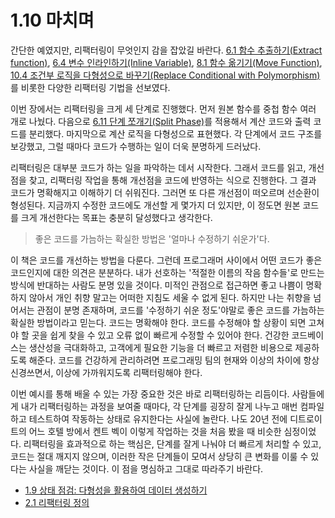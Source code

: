 # 1.10 마치며
간단한 예였지만, 리팩터링이 무엇인지 감을 잡았길 바란다. [6.1 함수 추출하기(Extract function)](https://github.com/wonder13662/refactoring-v2/blob/writing/chapter06/6-1.md), [6.4 변수 인라인하기(Inline Variable)](https://github.com/wonder13662/refactoring-v2/blob/writing/chapter06/6-4.md), [8.1 함수 옮기기(Move Function)](https://github.com/wonder13662/refactoring-v2/blob/writing/chapter08/8-1.md), [10.4 조건부 로직을 다형성으로 바꾸기(Replace Conditional with Polymorphism)](https://github.com/wonder13662/refactoring-v2/blob/writing/chapter10/10-4.md)를 비롯한 다양한 리팩터링 기법을 선보였다.

이번 장에서는 리팩터링을 크게 세 단계로 진행했다. 먼저 원본 함수를 중첩 함수 여러 개로 나눴다. 다음으로 [6.11 단계 쪼개기(Split Phase)](https://github.com/wonder13662/refactoring-v2/blob/writing/chapter06/6-11.md)를 적용해서 계산 코드와 출력 코드를 분리했다. 마지막으로 계산 로직을 다형성으로 표현했다. 각 단계에서 코드 구조를 보강했고, 그럴 때마다 코드가 수행하는 일이 더욱 분명하게 드러났다.

리팩터링은 대부분 코드가 하는 일을 파악하는 데서 시작한다. 그래서 코드를 읽고, 개선점을 찾고, 리팩터링 작업을 통해 개선점을 코드에 반영하는 식으로 진행한다. 그 결과 코드가 명확해지고 이해하기 더 쉬워진다. 그러면 또 다른 개선점이 떠오르며 선순환이 형성된다. 지금까지 수정한 코드에도 개선할 게 몇가지 더 있지만, 이 정도면 원본 코드를 크게 개선한다는 목표는 충분히 달성했다고 생각한다.

> 좋은 코드를 가늠하는 확실한 방법은 '얼마나 수정하기 쉬운가'다.

이 책은 코드를 개선하는 방법을 다룬다. 그런데 프로그래머 사이에서 어떤 코드가 좋은 코드인지에 대한 의견은 분분하다. 내가 선호하는 '적절한 이름의 작음 함수들'로 만드는 방식에 반대하는 사람도 분명 있을 것이다. 미적인 관점으로 접근하면 좋고 나쁨이 명확하지 않아서 개인 취향 말고는 어떠한 지침도 세울 수 없게 된다. 하지만 나는 취향을 넘어서는 관점이 분명 존재하며, 코드를 '수정하기 쉬운 정도'야말로 좋은 코드를 가늠하는 확실한 방법이라고 믿는다. 코드는 명확해야 한다. 코드를 수정해야 할 상황이 되면 고쳐야 할 곳을 쉽게 찾을 수 있고 오류 없이 빠르게 수정할 수 있어야 한다. 건강한 코드베이스는 생산성을 극대화하고, 고객에게 필요한 기능을 더 빠르고 저렴한 비용으로 제공하도록 해준다. 코드를 건강하게 관리하려면 프로그래밍 팀의 현재와 이상의 차이에 항상 신경쓰면서, 이상에 가까워지도록 리팩터링해야 한다.

이번 예시를 통해 배울 수 있는 가장 중요한 것은 바로 리팩터링하는 리듬이다. 사람들에게 내가 리팩터링하는 과정을 보여줄 때마다, 각 단계를 굉장히 잘게 나누고 매번 컴파일하고 테스트하여 작동하는 상태로 유지한다는 사실에 놀란다. 나도 20년 전에 디트로이트의 어느 호텔 방에서 켄트 벡이 이렇게 작업하는 것을 처음 봤을 때 비슷한 심정이었다. 리팩터링을 효과적으로 하는 핵심은, 단계를 잘게 나눠야 더 빠르게 처리할 수 있고, 코드는 절대 깨지지 않으며, 이러한 작은 단계들이 모여서 상당히 큰 변화를 이룰 수 있다는 사실을 깨닫는 것이다. 이 점을 명심하고 그대로 따라주기 바란다.

- [1.9 상태 점검: 다형성을 활용하여 데이터 생성하기](https://github.com/wonder13662/refactoring-v2/blob/writing/chapter01/1-9.md)
- [2.1 리팩터링 정의](https://github.com/wonder13662/refactoring-v2/blob/writing/chapter02/2-1.md)